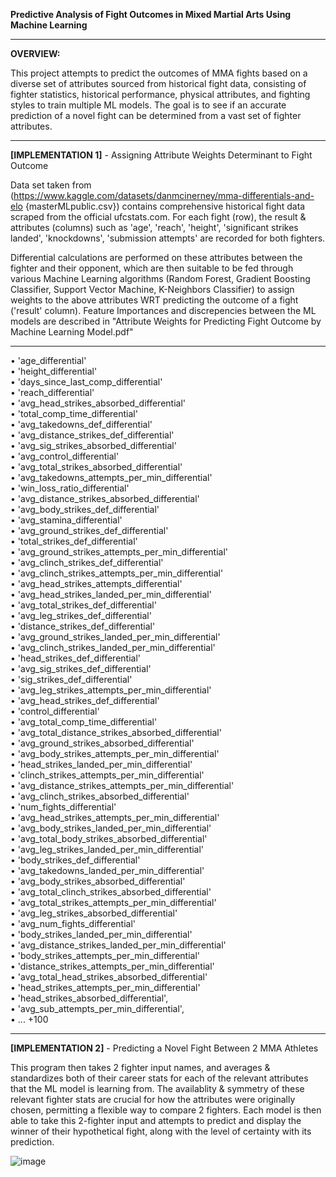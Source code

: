 **Predictive Analysis of Fight Outcomes in Mixed Martial Arts Using Machine Learning**
________________________________________________________________________________________________________________

**OVERVIEW:**

This project attempts to predict the outcomes of MMA fights based on a diverse set of attributes sourced from historical fight data, consisting of fighter statistics, historical performance, physical attributes, and fighting styles to train multiple ML models. The goal is to see if an accurate prediction of a novel fight can be determined from a vast set of fighter attributes. 

________________________________________________________________________________________________________________

**[IMPLEMENTATION 1]** - Assigning Attribute Weights Determinant to Fight Outcome

Data set taken from (https://www.kaggle.com/datasets/danmcinerney/mma-differentials-and-elo {masterMLpublic.csv}) contains comprehensive historical fight data scraped from the official ufcstats.com. For each fight (row), the result & attributes (columns) such as 'age', 'reach', 'height', 'significant strikes landed', 'knockdowns', 'submission attempts' are recorded for both fighters. 

Differential calculations are performed on these attributes between the fighter and their opponent, which are then suitable to be fed through various Machine Learning algorithms (Random Forest, Gradient Boosting Classifier, Support Vector Machine, K-Neighbors Classifier) to assign weights to the above attributes WRT predicting the outcome of a fight ('result' column). Feature Importances and discrepencies between the ML models are described in "Attribute Weights for Predicting Fight Outcome by Machine Learning Model.pdf"

________________________________________________________________________________________________________________

• 'age_differential'<br>
• 'height_differential'<br>
• 'days_since_last_comp_differential'<br>
• 'reach_differential'<br>
• 'avg_head_strikes_absorbed_differential'<br>
• 'total_comp_time_differential'<br>
• 'avg_takedowns_def_differential'<br>
• 'avg_distance_strikes_def_differential'<br>
• 'avg_sig_strikes_absorbed_differential'<br>
• 'avg_control_differential'<br>
• 'avg_total_strikes_absorbed_differential'<br>
• 'avg_takedowns_attempts_per_min_differential'<br>
• 'win_loss_ratio_differential'<br>
• 'avg_distance_strikes_absorbed_differential'<br>
• 'avg_body_strikes_def_differential'<br>
• 'avg_stamina_differential'<br>
• 'avg_ground_strikes_def_differential'<br>
• 'total_strikes_def_differential'<br>
• 'avg_ground_strikes_attempts_per_min_differential'<br>
• 'avg_clinch_strikes_def_differential'<br>
• 'avg_clinch_strikes_attempts_per_min_differential'<br>
• 'avg_head_strikes_attempts_differential'<br>
• 'avg_head_strikes_landed_per_min_differential'<br>
• 'avg_total_strikes_def_differential'<br>
• 'avg_leg_strikes_def_differential'<br>
• 'distance_strikes_def_differential'<br>
• 'avg_ground_strikes_landed_per_min_differential'<br>
• 'avg_clinch_strikes_landed_per_min_differential'<br>
• 'head_strikes_def_differential'<br>
• 'avg_sig_strikes_def_differential'<br>
• 'sig_strikes_def_differential'<br>
• 'avg_leg_strikes_attempts_per_min_differential'<br>
• 'avg_head_strikes_def_differential'<br>
• 'control_differential'<br>
• 'avg_total_comp_time_differential'<br>
• 'avg_total_distance_strikes_absorbed_differential'<br>
• 'avg_ground_strikes_absorbed_differential'<br>
• 'avg_body_strikes_attempts_per_min_differential'<br>
• 'head_strikes_landed_per_min_differential'<br>
• 'clinch_strikes_attempts_per_min_differential'<br>
• 'avg_distance_strikes_attempts_per_min_differential'<br>
• 'avg_clinch_strikes_absorbed_differential'<br>
• 'num_fights_differential'<br>
• 'avg_head_strikes_attempts_per_min_differential'<br>
• 'avg_body_strikes_landed_per_min_differential'<br>
• 'avg_total_body_strikes_absorbed_differential'<br>
• 'avg_leg_strikes_landed_per_min_differential'<br>
• 'body_strikes_def_differential'<br>
• 'avg_takedowns_landed_per_min_differential'<br>
• 'avg_body_strikes_absorbed_differential'<br>
• 'avg_total_clinch_strikes_absorbed_differential'<br>
• 'avg_total_strikes_attempts_per_min_differential'<br>
• 'avg_leg_strikes_absorbed_differential'<br>
• 'avg_num_fights_differential'<br>
• 'body_strikes_landed_per_min_differential'<br>
• 'avg_distance_strikes_landed_per_min_differential'<br>
• 'body_strikes_attempts_per_min_differential'<br>
• 'distance_strikes_attempts_per_min_differential'<br>
• 'avg_total_head_strikes_absorbed_differential'<br>
• 'head_strikes_attempts_per_min_differential'<br>
• 'head_strikes_absorbed_differential',<br>
• 'avg_sub_attempts_per_min_differential',<br>
• ... +100

________________________________________________________________________________________________________________

**[IMPLEMENTATION 2]** - Predicting a Novel Fight Between 2 MMA Athletes

This program then takes 2 fighter input names, and averages & standardizes both of their career stats for each of the relevant attributes that the ML model is learning from. The availablity & symmetry of these relevant fighter stats are crucial for how the attributes were originally chosen, permitting a flexible way to compare 2 fighters. 
Each model is then able to take this 2-fighter input and attempts to predict and display the winner of their hypothetical fight, along with the level of certainty with its prediction.  


![image](https://github.com/user-attachments/assets/52cefd71-831f-4503-a6da-a8ef694c9040)



